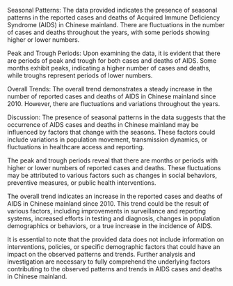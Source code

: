 Seasonal Patterns: The data provided indicates the presence of seasonal patterns in the reported cases and deaths of Acquired Immune Deficiency Syndrome (AIDS) in Chinese mainland. There are fluctuations in the number of cases and deaths throughout the years, with some periods showing higher or lower numbers.

Peak and Trough Periods: Upon examining the data, it is evident that there are periods of peak and trough for both cases and deaths of AIDS. Some months exhibit peaks, indicating a higher number of cases and deaths, while troughs represent periods of lower numbers.

Overall Trends: The overall trend demonstrates a steady increase in the number of reported cases and deaths of AIDS in Chinese mainland since 2010. However, there are fluctuations and variations throughout the years.

Discussion: The presence of seasonal patterns in the data suggests that the occurrence of AIDS cases and deaths in Chinese mainland may be influenced by factors that change with the seasons. These factors could include variations in population movement, transmission dynamics, or fluctuations in healthcare access and reporting.

The peak and trough periods reveal that there are months or periods with higher or lower numbers of reported cases and deaths. These fluctuations may be attributed to various factors such as changes in social behaviors, preventive measures, or public health interventions.

The overall trend indicates an increase in the reported cases and deaths of AIDS in Chinese mainland since 2010. This trend could be the result of various factors, including improvements in surveillance and reporting systems, increased efforts in testing and diagnosis, changes in population demographics or behaviors, or a true increase in the incidence of AIDS.

It is essential to note that the provided data does not include information on interventions, policies, or specific demographic factors that could have an impact on the observed patterns and trends. Further analysis and investigation are necessary to fully comprehend the underlying factors contributing to the observed patterns and trends in AIDS cases and deaths in Chinese mainland.
